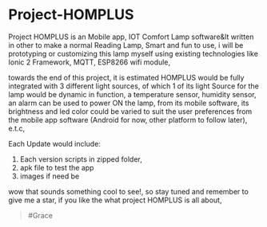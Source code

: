 # Project-HOMPLUS
Project HOMPLUS is an  Mobile app, IOT Comfort Lamp software&lt written in other to make a normal Reading Lamp, Smart and fun to use, i will be prototyping or customizing this lamp myself using existing technologies like Ionic 2 Framework, MQTT, ESP8266 wifi module, 

towards the end of this project, it is estimated HOMPLUS would be fully integrated with 3 different light sources, of which 1 of its light Source for the lamp would be dynamic in function, a temperature sensor, humidity sensor, an alarm can be used to power ON the lamp, from its mobile software, its brightness and led color could be varied to suit the user preferences from the mobile app software (Android for now, other platform to follow later), e.t.c, 

Each Update would include:
1. Each version scripts in zipped folder,
2. apk file to test the app
3. images if need be

wow that sounds something cool to see!, so stay tuned and remember to give me a star, if you like the what project HOMPLUS is all about, 
> #Grace
